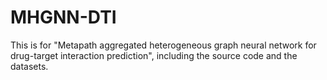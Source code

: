 # MHGNN-DTI

This is for "Metapath aggregated heterogeneous graph neural network for drug-target interaction prediction", including the source code and the datasets.
